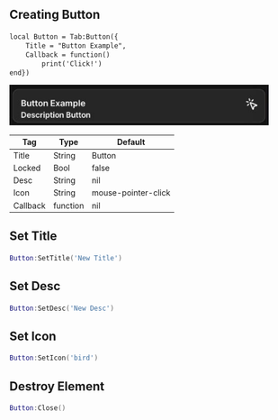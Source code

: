 ## Creating Button
```luau
local Button = Tab:Button({
    Title = "Button Example",
    Callback = function()
        print('Click!')
end})
```
![o](https://github.com/SSHRKs/LumeUI/blob/main/Images/Button.png)

| Tag         | Type        | Default  |
| ----------- | ----------- |----------|
| Title       | String      | Button   |
| Locked      | Bool        | false    |
| Desc        | String      | nil      |
| Icon        | String      | mouse-pointer-click      |
| Callback    | function    | nil      |

## Set Title
```lua
Button:SetTitle('New Title')
```
## Set Desc
```lua
Button:SetDesc('New Desc')
```
## Set Icon
```lua
Button:SetIcon('bird')
```
## Destroy Element
```lua
Button:Close()
```
